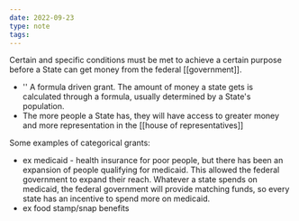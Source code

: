 ```yaml
---
date: 2022-09-23
type: note
tags: 
---
```


Certain and specific conditions must be met to achieve a certain purpose before a State can get money from the federal [[government]].
- '' A formula driven grant. The amount of money a state gets is calculated through a formula, usually determined by a State's population.
- The more people a State has, they will have access to greater money and more representation in the [[house of representatives]]

Some examples of categorical grants:
- ex medicaid - health insurance for poor people, but there has been an expansion of people qualifying for medicaid. This allowed the federal government to expand their reach. Whatever a state spends on medicaid, the federal government will provide matching funds, so every state has an incentive to spend more on medicaid.
- ex food stamp/snap benefits
